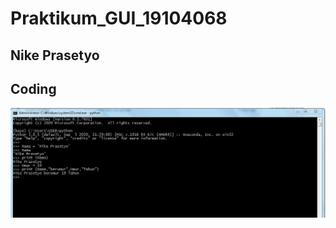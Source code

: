 # Praktikum_GUI_19104068
## Nike Prasetyo
## Coding
<img src = "https://github.com/NikePrasetyo/Nike-Prasetyo_19104068_Pemrograman-Gui/blob/PRAKTIKUM-GUI/Nama.PNG">
<img src = "">
<img src = "">
